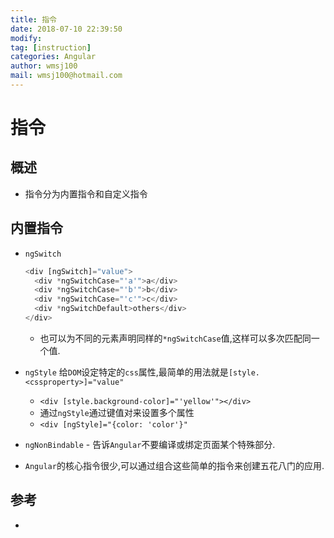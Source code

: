 ```yaml
---
title: 指令
date: 2018-07-10 22:39:50	
modify: 
tag: [instruction]
categories: Angular
author: wmsj100
mail: wmsj100@hotmail.com
---
```


# 指令

## 概述
- 指令分为内置指令和自定义指令

## 内置指令
- `ngSwitch`
	```ts
	<div [ngSwitch]="value">
	  <div *ngSwitchCase="'a'">a</div>
	  <div *ngSwitchCase="'b'">b</div>
	  <div *ngSwitchCase="'c'">c</div>
	  <div *ngSwitchDefault>others</div>
	</div>
	```
	- 也可以为不同的元素声明同样的`*ngSwitchCase`值,这样可以多次匹配同一个值.
- `ngStyle` 给`DOM`设定特定的`css`属性,最简单的用法就是`[style.<cssproperty>]="value"`
	- `<div [style.background-color]="'yellow'"></div>`
	- 通过`ngStyle`通过键值对来设置多个属性
	- `<div [ngStyle]="{color: 'color'}"`

- `ngNonBindable` - 告诉`Angular`不要编译或绑定页面某个特殊部分.
- `Angular`的核心指令很少,可以通过组合这些简单的指令来创建五花八门的应用.

## 参考
- []()
